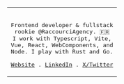 <div style="width:100%, display:flex; justify-content:center;">
  <table style="margin-left: auto; margin-right: auto; width: 50%;">
    <tr>
    <td>
  <p align="center">
    <samp>
      <br/>
      Frontend developer & fullstack rookie @RaccourciAgency. 🇫🇷<br/>
      I work with Typescript, Vite, Vue, React, WebComponents, and Node. I play with Rust and Go. <br/>
      <br/>
      <a href="https://www.xavhm.foo" target="_blank" rel="noopener noreferer">Website</a> .
      <a href="https://www.linkedin.com/in/xavhm/" target="_blank" rel="noopener noreferer">LinkedIn</a> .
      <a href="https://x.com/_xavhm" target="_blank" rel="noopener noreferer">X/Twitter</a>
    </samp>
  </p>
  </td>
  </tr>
  </table>
</div>
